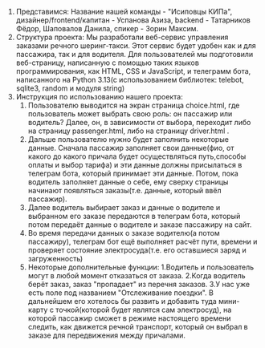 1) Представимся:
Название нашей команды - "Исиповцы КИПа", дизайнер/frontend/капитан - Успанова Азиза, backend - Татарников Фёдор, Шаповалов Данила, спикер - Зорин Максим.
2) Структура проекта:
Мы разработали веб-сервис управления заказами речного шеринг-такси. Этот сервис будет удобен как и для пассажира, так и для водителя. Для пользователей мы подготовили веб-страницу, написанную с помощью таких языков программирования, как HTML, CSS и JavaScript, и телеграмм бота, написанного на Python 3.13(c использованием библиотек: telebot, sqlite3, random и модуля string)
3) Инструкция по использованию нашего проекта:
   1. Пользователю выводится на экран страница choice.html, где пользователь может выбрать свою роль: он пассажир или водитель? Далее, он, в зависимости от выбора, переходит либо на страницу passenger.html, либо на страницу driver.html .
   2. Дальше пользователю нужно будет заполнить некоторые данные. Сначала пассажир заполняет свои данные(фио, от какого до какого причала будет осуществляться путь,способы оплаты и выбор тарифа) и эти данные должны присылаться в телеграм бота, который принимает эти данные. Потом, пока водитель заполняет данные о себе, ему сверху страницы начинают появляться заказы(т.е. данные, который ввёл пассажир).
   3. Далее водитель выбирает заказ и данные о водителе и выбранном его заказе передаются в телеграм бота, который потом передаёт данные о водителе и заказе пассажиру на сайт.
   4. Во время передачи данных о заказе водителю(а потом пассажиру), телеграм бот ещё выполняет расчёт пути, времени и проверяет состояние электросуда(т.е. его оставшиеся заряд и загруженность)
   5. Некоторые дополнительные функции:
      1.Водитель и пользователь могут в любой момент отказаться от заказа.
      2.Когда водитель берёт заказ, заказ "пропадает" из перечня заказов.
      3.У нас уже есть поле под названием "Отслеживание поездки". В дальнейшем его хотелось бы развить и добавить туда мини-карту с точкой(которой будет являтся сам электросуд), на которой пассажир сможет в режиме настоящего времени следить, как движется речной транспорт, который он выбрал в заказе для передвижения между причалами.
